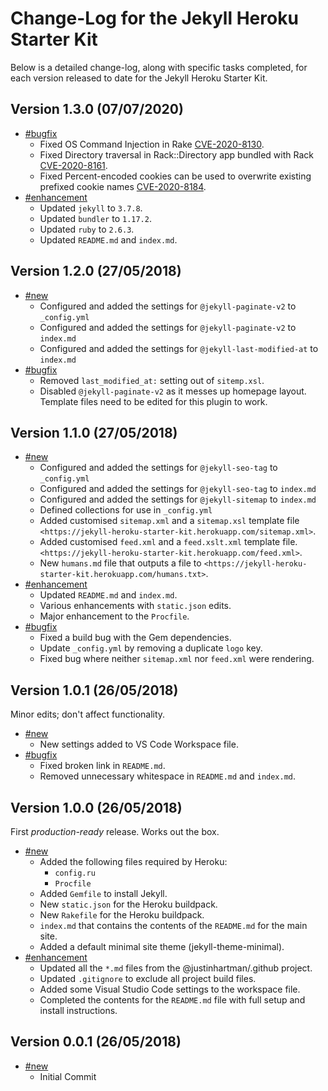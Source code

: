 # Change-Log for the Jekyll Heroku Starter Kit

Below is a detailed change-log, along with specific tasks completed, for each
version released to date for the Jekyll Heroku Starter Kit.

## Version 1.3.0 (07/07/2020)

- [#bugfix](#bugfix)
  - Fixed OS Command Injection in Rake [CVE-2020-8130](https://github.com/advisories/GHSA-jppv-gw3r-w3q8).
  - Fixed Directory traversal in Rack::Directory app bundled with Rack [CVE-2020-8161](https://github.com/advisories/GHSA-5f9h-9pjv-v6j7).
  - Fixed Percent-encoded cookies can be used to overwrite existing prefixed cookie names [CVE-2020-8184](https://github.com/advisories/GHSA-j6w9-fv6q-3q52).
- [#enhancement](#enhancement)
  - Updated `jekyll` to `3.7.8`.
  - Updated `bundler` to `1.17.2`.
  - Updated `ruby` to `2.6.3`.
  - Updated `README.md` and `index.md`.

## Version 1.2.0 (27/05/2018)

- [#new](#new)
  - Configured and added the settings for `@jekyll-paginate-v2` to `_config.yml`
  - Configured and added the settings for `@jekyll-paginate-v2` to `index.md`
  - Configured and added the settings for `@jekyll-last-modified-at` to `index.md`
- [#bugfix](#bugfix)
  - Removed `last_modified_at:` setting out of `sitemp.xsl`.
  - Disabled `@jekyll-paginate-v2` as it messes up homepage layout. Template
    files need to be edited for this plugin to work.

## Version 1.1.0 (27/05/2018)

- [#new](#new)
  - Configured and added the settings for `@jekyll-seo-tag` to `_config.yml`
  - Configured and added the settings for `@jekyll-seo-tag` to `index.md`
  - Configured and added the settings for `@jekyll-sitemap` to `index.md`
  - Defined collections for use in `_config.yml`
  - Added customised `sitemap.xml` and a `sitemap.xsl` template file
    `<https://jekyll-heroku-starter-kit.herokuapp.com/sitemap.xml>`.
  - Added customised `feed.xml` and a `feed.xslt.xml` template file.
    `<https://jekyll-heroku-starter-kit.herokuapp.com/feed.xml>`.
  - New `humans.md` file that outputs a file to
    `<https://jekyll-heroku-starter-kit.herokuapp.com/humans.txt>`.
- [#enhancement](#enhancement)
  - Updated `README.md` and `index.md`.
  - Various enhancements with `static.json` edits.
  - Major enhancement to the `Procfile`.
- [#bugfix](#bugfix)
  - Fixed a build bug with the Gem dependencies.
  - Update `_config.yml` by removing a duplicate `logo` key.
  - Fixed bug where neither `sitemap.xml` nor `feed.xml` were rendering.

## Version 1.0.1 (26/05/2018)

Minor edits; don't affect functionality.

- [#new](#new)
  - New settings added to VS Code Workspace file.
- [#bugfix](#bugfix)
  - Fixed broken link in `README.md`.
  - Removed unnecessary whitespace in `README.md` and `index.md`.

## Version 1.0.0 (26/05/2018)

First _production-ready_ release. Works out the box.

- [#new](#new)
  - Added the following files required by Heroku:
    - `config.ru`
    - `Procfile`
  - Added `Gemfile` to install Jekyll.
  - New `static.json` for the Heroku buildpack.
  - New `Rakefile` for the Heroku buildpack.
  - `index.md` that contains the contents of the `README.md` for the main site.
  - Added a default minimal site theme (jekyll-theme-minimal).
- [#enhancement](#enhancement)
  - Updated all the `*.md` files from the @justinhartman/.github project.
  - Updated `.gitignore` to exclude all project build files.
  - Added some Visual Studio Code settings to the workspace file.
  - Completed the contents for the `README.md` file with full setup and install
    instructions.

## Version 0.0.1 (26/05/2018)

- [#new](#new)
  - Initial Commit

[blog]: https://blog.heroku.com/using-http-headers-to-secure-your-site
